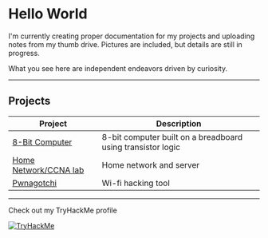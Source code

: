 # Hello World

I'm currently creating proper documentation for my projects and uploading notes from my thumb drive. Pictures are included, but details are still in progress.

What you see here are independent endeavors driven by curiosity.

---

## Projects
| Project | Description |
|--------|-------------|
| [8-Bit Computer](https://github.com/0U7L13R/8bit-Computer) | 8-bit computer built on a breadboard using transistor logic |
| [Home Network/CCNA lab](https://github.com/0U7L13R/HomeNetwork) | Home network and server |
| [Pwnagotchi](https://github.com/0U7L13R/Pwnagotchi) | Wi-fi hacking tool |


---

Check out my TryHackMe profile

[![TryHackMe](https://tryhackme-badges.s3.amazonaws.com/0U7L13R.png)](https://tryhackme.com/p/0U7L13R)



